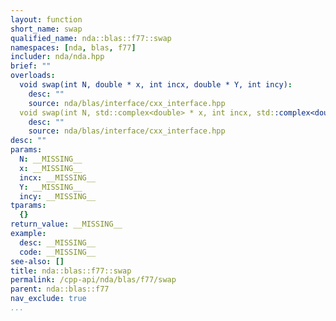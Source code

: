 ```yaml
---
layout: function
short_name: swap
qualified_name: nda::blas::f77::swap
namespaces: [nda, blas, f77]
includer: nda/nda.hpp
brief: ""
overloads:
  void swap(int N, double * x, int incx, double * Y, int incy):
    desc: ""
    source: nda/blas/interface/cxx_interface.hpp
  void swap(int N, std::complex<double> * x, int incx, std::complex<double> * Y, int incy):
    desc: ""
    source: nda/blas/interface/cxx_interface.hpp
desc: ""
params:
  N: __MISSING__
  x: __MISSING__
  incx: __MISSING__
  Y: __MISSING__
  incy: __MISSING__
tparams:
  {}
return_value: __MISSING__
example:
  desc: __MISSING__
  code: __MISSING__
see-also: []
title: nda::blas::f77::swap
permalink: /cpp-api/nda/blas/f77/swap
parent: nda::blas::f77
nav_exclude: true
...
```


